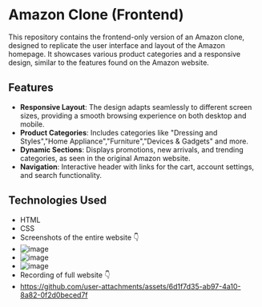# Amazon Clone (Frontend)

This repository contains the frontend-only version of an Amazon clone, designed to replicate the user interface and layout of the Amazon homepage. It showcases various product categories and a responsive design, similar to the features found on the Amazon website.

## Features

- **Responsive Layout**: The design adapts seamlessly to different screen sizes, providing a smooth browsing experience on both desktop and mobile.
- **Product Categories**: Includes categories like "Dressing and Styles","Home Appliance","Furniture","Devices & Gadgets" and more.
- **Dynamic Sections**: Displays promotions, new arrivals, and trending categories, as seen in the original Amazon website.
- **Navigation**: Interactive header with links for the cart, account settings, and search functionality.

## Technologies Used

- HTML
- CSS
- Screenshots of the entire website 👇
- ![image](https://github.com/user-attachments/assets/dd6d0724-172f-4bc9-a742-55a8fe718a49)
- ![image](https://github.com/user-attachments/assets/9d7210d0-b696-418d-8a91-d23af610ebf3)
- ![image](https://github.com/user-attachments/assets/a5756bf7-99f0-4cef-b1f5-8cb58eab4463)
- Recording of full website 👇
- https://github.com/user-attachments/assets/6d1f7d35-ab97-4a10-8a82-0f2d0beced7f







